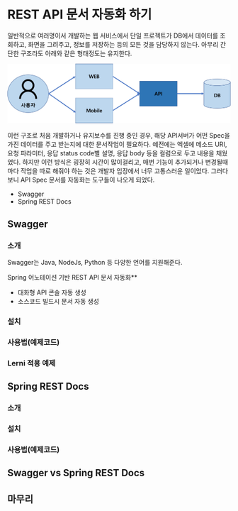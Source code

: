 # REST API 문서 자동화 하기
일반적으로 여러명이서 개발하는 웹 서비스에서 단일 프로젝트가 DB에서 데이터를 조회하고, 화면을 그려주고, 정보를 저장하는 등의 모든 것을 담당하지 않는다. 아무리 간단한 구조라도 아래와 같은 형태정도는 유지한다.

![web](https://raw.githubusercontent.com/rbwls31/rbwls31.github.io/master/images/WEB.png)

이런 구조로 처음 개발하거나 유지보수를 진행 중인 경우, 해당 API서버가 어떤 Spec을 가진 데이터를 주고 받는지에 대한 문서작업이 필요하다.
예전에는 엑셀에 메소드 URI, 요청 파라미터, 응답 status code별 설명, 응답 body 등을 컬럼으로 두고 내용을 채웠었다.  하지만 이런 방식은 굉장히 시간이 많이걸리고, 매번 기능이 추가되거나 변경될때마다 작업을 따로 해줘야 하는 것은 개발자 입장에서 너무 고통스러운 일이었다. 그러다보니 API Spec 문서를 자동화는 도구들이 나오게 되었다. 
 - Swagger
 - Spring REST Docs
## Swagger
### 소개
Swagger는 Java, NodeJs, Python 등 다양한 언어를 지원해준다. 

Spring 어노테이션 기반 REST API 문서 자동화**
- 대화형 API 콘솔 자동 생성
- 소스코드 빌드시 문서 자동 생성
### 설치
### 사용법(예제코드)
### Lerni 적용 예제

## Spring REST Docs
### 소개
### 설치
### 사용법(예제코드)

## Swagger vs Spring REST Docs

## 마무리





<!--stackedit_data:
eyJoaXN0b3J5IjpbMTE3NDI3MDE5NCwxODg5MTk1NTgsLTE3Mj
k5OTgyMiwtMTI3MjE0MTM1OSwzNTM4MTUwMTIsLTUxNDA5NTcw
MCwxODQ1MDQxODg1LDY0OTI5MTQyNiwtMTQ4MDk4ODMyMCwtNj
M5NTExMDk1LDY0NjcxMjQwOSwxODU1MjkxNTgsMTc1Mjc1Nzky
NiwtMTc2NjcyMjg0OCw1MDc4OTc1NzcsNjk3MDI3NjIsLTQ4Mj
c5NjkzMSwtNDc2MzI4NjE4XX0=
-->
